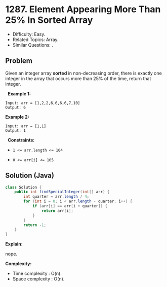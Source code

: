 # 1287. Element Appearing More Than 25% In Sorted Array

- Difficulty: Easy.
- Related Topics: Array.
- Similar Questions: .

## Problem

Given an integer array **sorted** in non-decreasing order, there is exactly one integer in the array that occurs more than 25% of the time, return that integer.

 
**Example 1:**

```
Input: arr = [1,2,2,6,6,6,6,7,10]
Output: 6
```

**Example 2:**

```
Input: arr = [1,1]
Output: 1
```

 
**Constraints:**


	
- ```1 <= arr.length <= 104```
	
- ```0 <= arr[i] <= 105```



## Solution (Java)

```java
class Solution {
    public int findSpecialInteger(int[] arr) {
        int quarter = arr.length / 4;
        for (int i = 0; i < arr.length - quarter; i++) {
            if (arr[i] == arr[i + quarter]) {
                return arr[i];
            }
        }
        return -1;
    }
}
```

**Explain:**

nope.

**Complexity:**

* Time complexity : O(n).
* Space complexity : O(n).
